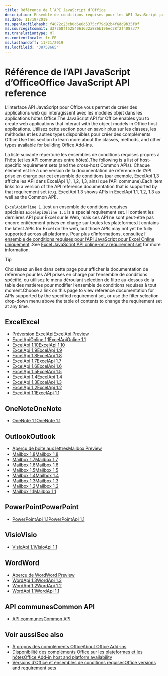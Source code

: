 ```yaml
---
title: Référence de l’API JavaScript d’Office
description: Ensemble de conditions requises pour les API JavaScript pour Office par hôte
ms.date: 11/19/2019
ms.openlocfilehash: f4072c23cb0d6e0d5375cf79d92b4f6dd9b35f0f
ms.sourcegitcommit: d37268ff5254061632a886b196ec28f2f4087377
ms.translationtype: MT
ms.contentlocale: fr-FR
ms.lasthandoff: 11/21/2019
ms.locfileid: "38758665"
---
```

# <a name="office-javascript-api-reference"></a><span data-ttu-id="1a01a-103">Référence de l’API JavaScript d’Office</span><span class="sxs-lookup"><span data-stu-id="1a01a-103">Office JavaScript API reference</span></span>

<span data-ttu-id="1a01a-104">L’interface API JavaScript pour Office vous permet de créer des applications web qui interagissent avec les modèles objet dans les applications hôtes Office.</span><span class="sxs-lookup"><span data-stu-id="1a01a-104">The JavaScript API for Office enables you to create web applications that interact with the object models in Office host applications.</span></span> <span data-ttu-id="1a01a-105">Utilisez cette section pour en savoir plus sur les classes, les méthodes et les autres types disponibles pour créer des compléments Office.</span><span class="sxs-lookup"><span data-stu-id="1a01a-105">Use this section to learn more about the classes, methods, and other types available for building Office Add-ins.</span></span>

<span data-ttu-id="1a01a-106">La liste suivante répertorie les ensembles de conditions requises propres à l’hôte (et les API communes entre hôtes).</span><span class="sxs-lookup"><span data-stu-id="1a01a-106">The following is a list of host-specific requirement sets (and the cross-host Common APIs).</span></span> <span data-ttu-id="1a01a-107">Chaque élément est lié à une version de la documentation de référence de l’API prise en charge par cet ensemble de conditions (par exemple, ExcelApi 1,3 affiche les API dans ExcelApi 1,1, 1,2, 1,3, ainsi que l’API commune).</span><span class="sxs-lookup"><span data-stu-id="1a01a-107">Each item links to a version of the API reference documentation that is supported by that requirement set (e.g. ExcelApi 1.3 shows APIs in ExcelApi 1.1, 1.2, 1.3 as well as the Common API).</span></span>

<span data-ttu-id="1a01a-108">`ExcelApiOnline 1.1`est un ensemble de conditions requises spéciales.</span><span class="sxs-lookup"><span data-stu-id="1a01a-108">`ExcelApiOnline 1.1` is a special requirement set.</span></span> <span data-ttu-id="1a01a-109">Il contient les dernières API pour Excel sur le Web, mais ces API ne sont peut-être pas encore entièrement prises en charge sur toutes les plateformes.</span><span class="sxs-lookup"><span data-stu-id="1a01a-109">It contains the latest APIs for Excel on the web, but those APIs may not yet be fully supported across all platforms.</span></span> <span data-ttu-id="1a01a-110">Pour plus d’informations, consultez l' [ensemble de conditions requises pour l’API JavaScript pour Excel Online uniquement](/office/dev/add-ins/reference/requirement-sets/excel-api-online-requirement-set) .</span><span class="sxs-lookup"><span data-stu-id="1a01a-110">See [Excel JavaScript API online-only requirement set](/office/dev/add-ins/reference/requirement-sets/excel-api-online-requirement-set) for more information.</span></span>

> [!TIP]
> <span data-ttu-id="1a01a-111">Choisissez un lien dans cette page pour afficher la documentation de référence pour les API prises en charge par l’ensemble de conditions spécifié, ou utilisez le menu déroulant sélection de filtre au-dessus de la table des matières pour modifier l’ensemble de conditions requises à tout moment.</span><span class="sxs-lookup"><span data-stu-id="1a01a-111">Choose a link on this page to view reference documentation for APIs supported by the specified requirement set, or use the filter selection drop-down menu above the table of contents to change the requirement set at any time.</span></span>

## <a name="excel"></a><span data-ttu-id="1a01a-112">Excel</span><span class="sxs-lookup"><span data-stu-id="1a01a-112">Excel</span></span>

- [<span data-ttu-id="1a01a-113">Préversion ExcelApi</span><span class="sxs-lookup"><span data-stu-id="1a01a-113">ExcelApi Preview</span></span>](/javascript/api/excel?view=excel-js-preview)
- [<span data-ttu-id="1a01a-114">ExcelApiOnline 1,1</span><span class="sxs-lookup"><span data-stu-id="1a01a-114">ExcelApiOnline 1.1</span></span>](/javascript/api/excel?view=excel-js-online)
- [<span data-ttu-id="1a01a-115">ExcelApi 1.10</span><span class="sxs-lookup"><span data-stu-id="1a01a-115">ExcelApi 1.10</span></span>](/javascript/api/excel?view=excel-js-1.10)
- [<span data-ttu-id="1a01a-116">ExcelApi 1.9</span><span class="sxs-lookup"><span data-stu-id="1a01a-116">ExcelApi 1.9</span></span>](/javascript/api/excel?view=excel-js-1.9)
- [<span data-ttu-id="1a01a-117">ExcelApi 1.8</span><span class="sxs-lookup"><span data-stu-id="1a01a-117">ExcelApi 1.8</span></span>](/javascript/api/excel?view=excel-js-1.8)
- [<span data-ttu-id="1a01a-118">ExcelApi 1.7</span><span class="sxs-lookup"><span data-stu-id="1a01a-118">ExcelApi 1.7</span></span>](/javascript/api/excel?view=excel-js-1.7)
- [<span data-ttu-id="1a01a-119">ExcelApi 1.6</span><span class="sxs-lookup"><span data-stu-id="1a01a-119">ExcelApi 1.6</span></span>](/javascript/api/excel?view=excel-js-1.6)
- [<span data-ttu-id="1a01a-120">ExcelApi 1.5</span><span class="sxs-lookup"><span data-stu-id="1a01a-120">ExcelApi 1.5</span></span>](/javascript/api/excel?view=excel-js-1.5)
- [<span data-ttu-id="1a01a-121">ExcelApi 1.4</span><span class="sxs-lookup"><span data-stu-id="1a01a-121">ExcelApi 1.4</span></span>](/javascript/api/excel?view=excel-js-1.4)
- [<span data-ttu-id="1a01a-122">ExcelApi 1.3</span><span class="sxs-lookup"><span data-stu-id="1a01a-122">ExcelApi 1.3</span></span>](/javascript/api/excel?view=excel-js-1.3)
- [<span data-ttu-id="1a01a-123">ExcelApi 1.2</span><span class="sxs-lookup"><span data-stu-id="1a01a-123">ExcelApi 1.2</span></span>](/javascript/api/excel?view=excel-js-1.2)
- [<span data-ttu-id="1a01a-124">ExcelApi 1.1</span><span class="sxs-lookup"><span data-stu-id="1a01a-124">ExcelApi 1.1</span></span>](/javascript/api/excel?view=excel-js-1.1)

## <a name="onenote"></a><span data-ttu-id="1a01a-125">OneNote</span><span class="sxs-lookup"><span data-stu-id="1a01a-125">OneNote</span></span>

- [<span data-ttu-id="1a01a-126">OneNote 1,1</span><span class="sxs-lookup"><span data-stu-id="1a01a-126">OneNote 1.1</span></span>](/javascript/api/onenote?view=onenote-js-1.1)

## <a name="outlook"></a><span data-ttu-id="1a01a-127">Outlook</span><span class="sxs-lookup"><span data-stu-id="1a01a-127">Outlook</span></span>

- [<span data-ttu-id="1a01a-128">Aperçu de boîte aux lettres</span><span class="sxs-lookup"><span data-stu-id="1a01a-128">Mailbox Preview</span></span>](/javascript/api/outlook?view=outlook-js-preview)
- [<span data-ttu-id="1a01a-129">Mailbox 1.8</span><span class="sxs-lookup"><span data-stu-id="1a01a-129">Mailbox 1.8</span></span>](/javascript/api/outlook?view=outlook-js-1.8)
- [<span data-ttu-id="1a01a-130">Mailbox 1.7</span><span class="sxs-lookup"><span data-stu-id="1a01a-130">Mailbox 1.7</span></span>](/javascript/api/outlook?view=outlook-js-1.7)
- [<span data-ttu-id="1a01a-131">Mailbox 1.6</span><span class="sxs-lookup"><span data-stu-id="1a01a-131">Mailbox 1.6</span></span>](/javascript/api/outlook?view=outlook-js-1.6)
- [<span data-ttu-id="1a01a-132">Mailbox 1.5</span><span class="sxs-lookup"><span data-stu-id="1a01a-132">Mailbox 1.5</span></span>](/javascript/api/outlook?view=outlook-js-1.5)
- [<span data-ttu-id="1a01a-133">Mailbox 1.4</span><span class="sxs-lookup"><span data-stu-id="1a01a-133">Mailbox 1.4</span></span>](/javascript/api/outlook?view=outlook-js-1.4)
- [<span data-ttu-id="1a01a-134">Mailbox 1.3</span><span class="sxs-lookup"><span data-stu-id="1a01a-134">Mailbox 1.3</span></span>](/javascript/api/outlook?view=outlook-js-1.3)
- [<span data-ttu-id="1a01a-135">Mailbox 1.2</span><span class="sxs-lookup"><span data-stu-id="1a01a-135">Mailbox 1.2</span></span>](/javascript/api/outlook?view=outlook-js-1.2)
- [<span data-ttu-id="1a01a-136">Mailbox 1.1</span><span class="sxs-lookup"><span data-stu-id="1a01a-136">Mailbox 1.1</span></span>](/javascript/api/outlook?view=outlook-js-1.1)

## <a name="powerpoint"></a><span data-ttu-id="1a01a-137">PowerPoint</span><span class="sxs-lookup"><span data-stu-id="1a01a-137">PowerPoint</span></span>

- [<span data-ttu-id="1a01a-138">PowerPointApi 1.1</span><span class="sxs-lookup"><span data-stu-id="1a01a-138">PowerPointApi 1.1</span></span>](/javascript/api/powerpoint?view=powerpoint-js-1.1)

## <a name="visio"></a><span data-ttu-id="1a01a-139">Visio</span><span class="sxs-lookup"><span data-stu-id="1a01a-139">Visio</span></span>

- [<span data-ttu-id="1a01a-140">VisioApi 1,1</span><span class="sxs-lookup"><span data-stu-id="1a01a-140">VisioApi 1.1</span></span>](/javascript/api/visio?view=visio-js-1.1)

## <a name="word"></a><span data-ttu-id="1a01a-141">Word</span><span class="sxs-lookup"><span data-stu-id="1a01a-141">Word</span></span>

- [<span data-ttu-id="1a01a-142">Aperçu de Word</span><span class="sxs-lookup"><span data-stu-id="1a01a-142">Word Preview</span></span>](/javascript/api/word?view=word-js-preview)
- [<span data-ttu-id="1a01a-143">WordApi 1.3</span><span class="sxs-lookup"><span data-stu-id="1a01a-143">WordApi 1.3</span></span>](/javascript/api/word?view=word-js-1.3)
- [<span data-ttu-id="1a01a-144">WordApi 1.2</span><span class="sxs-lookup"><span data-stu-id="1a01a-144">WordApi 1.2</span></span>](/javascript/api/word?view=word-js-1.2)
- [<span data-ttu-id="1a01a-145">WordApi 1.1</span><span class="sxs-lookup"><span data-stu-id="1a01a-145">WordApi 1.1</span></span>](/javascript/api/word?view=word-js-1.1)

## <a name="common-api"></a><span data-ttu-id="1a01a-146">API communes</span><span class="sxs-lookup"><span data-stu-id="1a01a-146">Common API</span></span>

- [<span data-ttu-id="1a01a-147">API communes</span><span class="sxs-lookup"><span data-stu-id="1a01a-147">Common API</span></span>](/javascript/api/office?view=common-js)

## <a name="see-also"></a><span data-ttu-id="1a01a-148">Voir aussi</span><span class="sxs-lookup"><span data-stu-id="1a01a-148">See also</span></span>

- [<span data-ttu-id="1a01a-149">À propos des compléments Office</span><span class="sxs-lookup"><span data-stu-id="1a01a-149">About Office Add-ins</span></span>](/office/dev/add-ins/overview)
- [<span data-ttu-id="1a01a-150">Disponibilité des compléments Office sur les plateformes et les hôtes</span><span class="sxs-lookup"><span data-stu-id="1a01a-150">Office Add-in host and platform availability</span></span>](/office/dev/add-ins/overview/office-add-in-availability)
- [<span data-ttu-id="1a01a-151">Versions d’Office et ensembles de conditions requises</span><span class="sxs-lookup"><span data-stu-id="1a01a-151">Office versions and requirement sets</span></span>](/office/dev/add-ins/develop/office-versions-and-requirement-sets)
